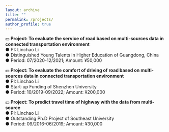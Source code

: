 ```yaml
---
layout: archive
title: ""
permalink: /projects/
author_profile: true
---
```


<!--
{% include base_path %}


{% for post in site.portfolio %}
  {% include archive-single.html %}
{% endfor %}

-->

💵 **Project: To evaluate the service of road based on multi-sources data in connected transportation environment**  
● PI: Linchao Li  
● Distinguished Young Talents in Higher Education of Guangdong, China  
● Period: 07/2020-12/2021; Amount: ¥50,000  

💵 **Project: To evaluate the comfort of driving of road based on multi-sources data in connected transportation environment**  
● PI: Linchao Li  
● Start-up Funding of Shenzhen University    
● Period: 10/2019-09/2022; Amount: ¥200,000  
        
💵 **Project: To predict travel time of highway with the data from multi-source**  
● PI: Linchao Li  
● Outstanding Ph.D Project of Southeast University  
● Period: 09/2016-06/2019; Amount: ¥30,000  
